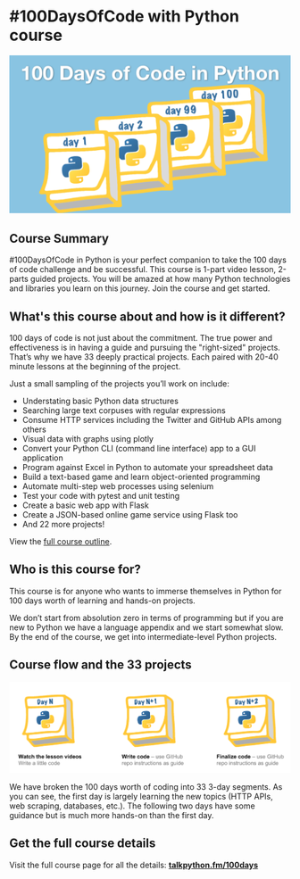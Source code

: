 # #100DaysOfCode with Python course

[![Visit the course page](readme_resources/100days-course.png)](https://training.talkpython.fm/courses/explore_100days_in_python/100-days-of-code-in-python)

## Course Summary

#100DaysOfCode in Python is your perfect companion to take the 100 days of code challenge and be successful. This course is 1-part video lesson, 2-parts guided projects. You will be amazed at how many Python technologies and libraries you learn on this journey. Join the course and get started.

## What's this course about and how is it different?

100 days of code is not just about the commitment. The true power and effectiveness is in having a guide and pursuing the "right-sized" projects. That’s why we have 33 deeply practical projects. Each paired with 20-40 minute lessons at the beginning of the project.

Just a small sampling of the projects you’ll work on include:

* Understating basic Python data structures
* Searching large text corpuses with regular expressions
* Consume HTTP services including the Twitter and GitHub APIs among others
* Visual data with graphs using plotly
* Convert your Python CLI (command line interface) app to a GUI application
* Program against Excel in Python to automate your spreadsheet data
* Build a text-based game and learn object-oriented programming
* Automate multi-step web processes using selenium
* Test your code with pytest and unit testing
* Create a basic web app with Flask
* Create a JSON-based online game service using Flask too
* And 22 more projects!

View the [full course outline](https://training.talkpython.fm/courses/explore_100days_in_python/100-days-of-code-in-python).

## Who is this course for?

This course is for anyone who wants to immerse themselves in Python for 100 days worth of learning and hands-on projects.

We don’t start from absolution zero in terms of programming but if you are new to Python we have a language appendix and we start somewhat slow. By the end of the course, we get into intermediate-level Python projects.

## Course flow and the 33 projects

![Course flow](readme_resources/100days-course-flow.png)

We have broken the 100 days worth of coding into 33 3-day segments. As you can see, the first day is largely learning the new topics (HTTP APIs, web scraping, databases, etc.). The following two days have some guidance but is much more hands-on than the first day.

## Get the full course details

Visit the full course page for all the details: [**talkpython.fm/100days**](https://talkpython.fm/100days?utm_source=github)